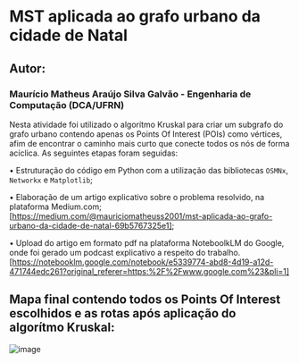 # MST aplicada ao grafo urbano da cidade de Natal  

## Autor:  
### Maurício Matheus Araújo Silva Galvão - Engenharia de Computação (DCA/UFRN)  

Nesta atividade foi utilizado o algorítmo Kruskal para criar um subgrafo do grafo urbano contendo apenas os Points Of Interest (POIs) como vértices, afim de encontrar o caminho mais curto que conecte todos os nós de forma acíclica. As seguintes etapas foram seguidas:  

• Estruturação do código em Python com a utilização das bibliotecas `OSMNx`, `Networkx` e `Matplotlib`;  

• Elaboração de um artigo explicativo sobre o problema resolvido, na plataforma Medium.com; [https://medium.com/@mauriciomatheuss2001/mst-aplicada-ao-grafo-urbano-da-cidade-de-natal-69b5767325e1];  

• Upload do artigo em formato pdf na plataforma NoteboolkLM do Google, onde foi gerado um podcast explicativo a respeito do trabalho. [https://notebooklm.google.com/notebook/e5339774-abd8-4d19-a12d-471744edc261?original_referer=https:%2F%2Fwww.google.com%23&pli=1]   

## Mapa final contendo todos os Points Of Interest escolhidos e as rotas após aplicação do algorítmo Kruskal:  

![image](https://github.com/user-attachments/assets/6d934423-eb12-42cc-b027-9c15e9e3c6a2)






